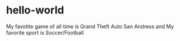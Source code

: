 # hello-world
My favotite game of all time is Grand Theft Auto San Andress
and My favorite sport is Soccer/Football
